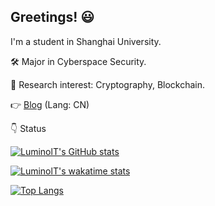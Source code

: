 ## Greetings! 😃

I'm a student in Shanghai University.

🛠 Major in Cyberspace Security.

🔎 Research interest: Cryptography, Blockchain.

👉 [Blog](https://luminolt.cn/) (Lang: CN)

👇 Status

[![LuminolT's GitHub stats](https://github-readme-stats.vercel.app/api?username=LuminolT&show_icons=true&theme=algolia)](https://github.com/anuraghazra/github-readme-stats)

[![LuminolT's wakatime stats](https://github-readme-stats.vercel.app/api/wakatime?username=luminolt)](https://github.com/anuraghazra/github-readme-stats)

[![Top Langs](https://github-readme-stats.vercel.app/api/top-langs/?username=LuminolT&layout=compact&theme=algolia&hide=tex,Cmake,Batchfile)](https://github.com/anuraghazra/github-readme-stats)

